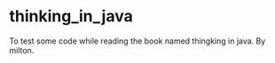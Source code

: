 thinking_in_java
================

To test some code while reading the book named thingking in java.
By milton.
